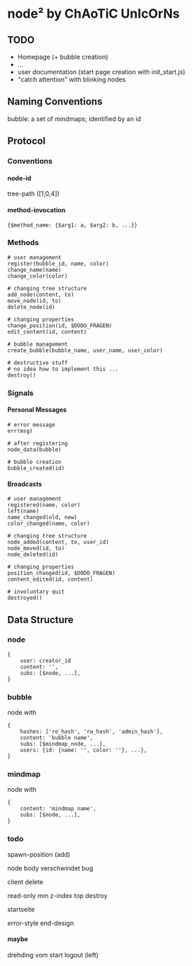 # node² by ChAoTiC UnIcOrNs

## TODO

* Homepage (+ bubble creation)
* ...
* user documentation (start page creation with init_start.js)
* "catch attention" with blinking nodes

## Naming Conventions

bubble: a set of mindmaps; identified by an id

## Protocol

### Conventions

#### node-id

tree-path ([1,0,4])

#### method-invocation

    {$method_name: {$arg1: a, $arg2: b, ...}}

### Methods

    # user management
    register(bubble_id, name, color)
    change_name(name)
    change_color(color)

    # changing tree structure
    add_node(content, to)
    move_node(id, to)
    delete_node(id)

    # changing properties
    change_position(id, $DODO_FRAGEN)
    edit_content(id, content)

    # bubble management
    create_bubble(bubble_name, user_name, user_color)
    
    # destructive stuff
    # no idea how to implement this ...
    destroy()

### Signals

#### Personal Messages

    # error message
    err(msg)

    # after registering
    node_data(bubble)

    # bubble creation
    bubble_created(id)

#### Broadcasts

    # user management
    registered(name, color)
    left(name)
    name_changed(old, new)
    color_changed(name, color)

    # changing tree structure
    node_added(content, to, user_id)
    node_moved(id, to)
    node_deleted(id)

    # changing properties
    position_changed(id, $DODO_FRAGEN)
    content_edited(id, content)
    
    # involuntary quit
    destroyed()

## Data Structure

### node

    {
        user: creator_id
        content: '',
        subs: [$node, ...],
    }

### bubble

node with

    {
        hashes: ['ro_hash', 'rw_hash', 'admin_hash'],
        content: 'bubble name',
        subs: [$mindmap_node, ...],
        users: {id: {name: '', color: ''}, ...},
    }

### mindmap

node with

    {
        content: 'mindmap name',
        subs: [$node, ...],
    }


### todo

spawn-position (add)

node body verschwindet bug

client delete

read-only mm
z-index top
destroy


startseite

error-style
end-design

#### maybe

drehding vom start
logout (left)